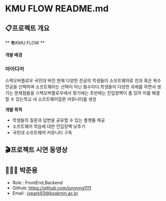 # KMU FLOW README.md

## 📋프로젝트 개요 

** 📚KMU FLOW **     

**개발 배경** 

### 아이디어 
스택오버플로우 국민대 버전
현재 다양한 전공의 학생들이 소프트웨어로 전과 혹은 복수전공을 선택하며 소프트웨어는 선택이 아닌 필수이다.학생들이 다양한 과제를 하면서 생기는 문제점들을 스택오버플로우에서 찾기에는 초반에는 진입장벽이 좀 있어 이를 해결할 수 있는학교 내 소프트웨어질문 커뮤니티를 생성

**개발 목적** 
- 학생들의 질문과 답변을 공유할 수 있는 플랫폼 제공
- 소프트웨어 학습에 대한 진입장벽 낮추기
- 국민대 소프트웨어 커뮤니티 구축

## 🎬프로젝트 시연 동영상

 <div align="center">
<!--  
[![Video Label](http://img.youtube.com/vi/hasLYYplS_g/0.jpg)](https://www.youtube.com/watch?v=hasLYYplS_g) -->

</div>


## 👨🏾‍💻 박준용
- Role : FrontEnd,Backend
- Github: https://github.com/junyong1111
- Email : jypark93@kookmin.ac.kr


<!-- ## 🔎사용 환경 설정 및 시작하기
[🛠 Application](https://github.com/KOBOTBOARD-11/OSS_2022/tree/app_dev)  -->

<!-- ⎿_[🛠 Booriya](https://github.com/KOBOTBOARD-11/OSS_2022/tree/app_dev/booriya
)  


[🛠 Data Science](https://github.com/KOBOTBOARD-11/OSS_2022/tree/AI_dev) 

[🛠 Functions](https://github.com/KOBOTBOARD-11/OSS_2022/tree/functions_dev) 

[🛠 Stream ](https://github.com/KOBOTBOARD-11/OSS_2022/tree/stream_dev) 






 -->
